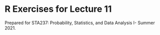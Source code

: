 # R Exercises for Lecture 11

Prepared for STA237: Probability, Statistics, and Data Analysis I- Summer 2021.
